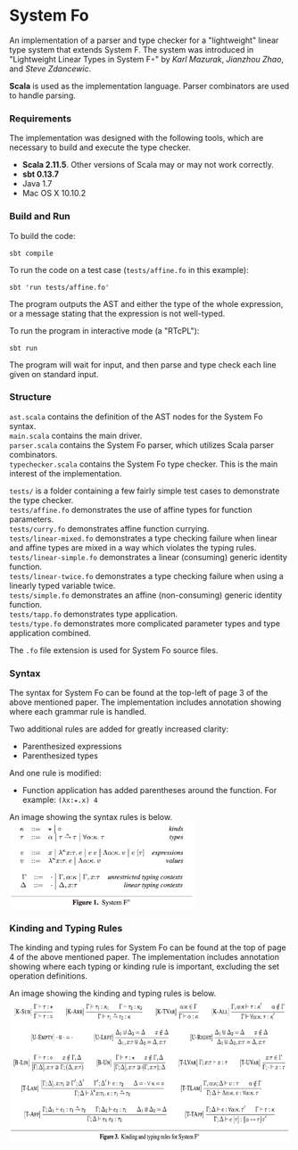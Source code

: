 # System Fo
An implementation of a parser and type checker for a "lightweight" linear type system that extends System F. The system was introduced in "Lightweight Linear Types in System F◦" by _Karl Mazurak_, _Jianzhou Zhao_, and _Steve Zdancewic_.

**Scala** is used as the implementation language. Parser combinators are used to handle parsing.

### Requirements

The implementation was designed with the following tools, which are necessary to build and execute the type checker.

- **Scala 2.11.5**. Other versions of Scala may or may not work correctly.
- **sbt 0.13.7**
- Java 1.7
- Mac OS X 10.10.2

### Build and Run

To build the code:
```
sbt compile
```
To run the code on a test case (`tests/affine.fo` in this example):
```
sbt 'run tests/affine.fo'
```
The program outputs the AST and either the type of the whole expression, or a message stating that the expression is not well-typed.

To run the program in interactive mode (a "RTcPL"):
```
sbt run
```
The program will wait for input, and then parse and type check each line given on standard input.

### Structure

`ast.scala` contains the definition of the AST nodes for the System Fo syntax.  
`main.scala` contains the main driver.  
`parser.scala` contains the System Fo parser, which utilizes Scala parser combinators.  
`typechecker.scala` contains the System Fo type checker. This is the main interest of the implementation.

`tests/` is a folder containing a few fairly simple test cases to demonstrate the type checker.  
`tests/affine.fo` demonstrates the use of affine types for function parameters.  
`tests/curry.fo` demonstrates affine function currying.  
`tests/linear-mixed.fo` demonstrates a type checking failure when linear and affine types are mixed in a way which violates the typing rules.  
`tests/linear-simple.fo` demonstrates a linear (consuming) generic identity function.  
`tests/linear-twice.fo` demonstrates a type checking failure when using a linearly typed variable twice.  
`tests/simple.fo` demonstrates an affine (non-consuming) generic identity function.  
`tests/tapp.fo` demonstrates type application.  
`tests/type.fo` demonstrates more complicated parameter types and type application combined.

The `.fo` file extension is used for System Fo source files.

### Syntax

The syntax for System Fo can be found at the top-left of page 3 of the above mentioned paper. The implementation includes annotation showing where each grammar rule is handled.

Two additional rules are added for greatly increased clarity:
- Parenthesized expressions
- Parenthesized types

And one rule is modified:
- Function application has added parentheses around the function. For example: `(λx:⭑.x) 4`

An image showing the syntax rules is below.  
<img src="https://raw.githubusercontent.com/kpavery/System-Fo/master/rules/syntax.png" alt="Syntax Rules" height="155" />


### Kinding and Typing Rules

The kinding and typing rules for System Fo can be found at the top of page 4 of the above mentioned paper. The implementation includes annotation showing where each typing or kinding rule is important, excluding the set operation definitions.

An image showing the kinding and typing rules is below.  
<img src="https://raw.githubusercontent.com/kpavery/System-Fo/master/rules/typing-kinding.png" alt="Kinding and Typing Rules" height="259" />
